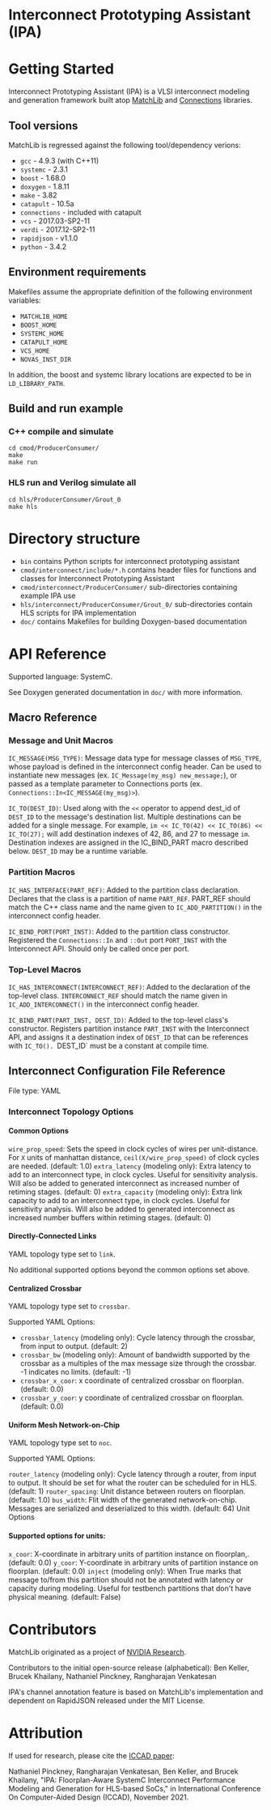 Interconnect Prototyping Assistant (IPA)
========

# Getting Started

Interconnect Prototyping Assistant (IPA) is a VLSI interconnect modeling and generation framework built atop [MatchLib](https://github.com/NVlabs/matchlib) and [Connections](https://github.com/hlslibs/matchlib_connections) libraries.

## Tool versions

MatchLib is regressed against the following tool/dependency verions:

* `gcc` - 4.9.3 (with C++11)
* `systemc` - 2.3.1
* `boost` - 1.68.0
* `doxygen` - 1.8.11
* `make` - 3.82
* `catapult` - 10.5a
* `connections` - included with catapult
* `vcs` - 2017.03-SP2-11
* `verdi` - 2017.12-SP2-11
* `rapidjson` - v1.1.0
* `python` - 3.4.2

## Environment requirements

Makefiles assume the appropriate definition of the following environment variables:

* `MATCHLIB_HOME`
* `BOOST_HOME`
* `SYSTEMC_HOME`
* `CATAPULT_HOME`
* `VCS_HOME`
* `NOVAS_INST_DIR`

In addition, the boost and systemc library locations are expected to be in `LD_LIBRARY_PATH`.

## Build and run example

### C++ compile and simulate
    cd cmod/ProducerConsumer/
    make
    make run 

### HLS run and Verilog simulate all
    cd hls/ProducerConsumer/Grout_0
    make hls

# Directory structure

* `bin` contains Python scripts for interconnect prototyping assistant
* `cmod/interconnect/include/*.h` contains header files for functions and classes for Interconnect Prototyping Assistant
* `cmod/interconnect/ProducerConsumer/` sub-directories containing example IPA use
* `hls/interconnect/ProducerConsumer/Grout_0/` sub-directories contain HLS scripts for IPA implementation
* `doc/` contains Makefiles for building Doxygen-based documentation

# API Reference

Supported language: SystemC.

See Doxygen generated documentation in `doc/` with more information.

## Macro Reference

### Message and Unit Macros

`IC_MESSAGE(MSG_TYPE)`: Message data type for message classes of `MSG_TYPE`, whose payload is defined in the interconnect config header. Can be used to instantiate new messages (ex. `IC_Message(my_msg) new_message;`), or passed as a template parameter to Connections ports (ex. `Connections::In<IC_MESSAGE(my_msg)>`).

`IC_TO(DEST_ID)`: Used along with the `<<` operator to append dest_id of `DEST_ID` to the message's destination list. Multiple destinations can be added for a single message. For example, `im << IC_TO(42) << IC_TO(86) << IC_TO(27);` will add destination indexes of 42, 86, and 27 to message `im`. Destination indexes are assigned in the IC_BIND_PART macro described below. `DEST_ID` may be a runtime variable.

### Partition Macros

`IC_HAS_INTERFACE(PART_REF)`: Added to the partition class declaration. Declares that the class is a partition of name `PART_REF`. PART_REF should match the C++ class name and the name given to `IC_ADD_PARTITION()` in the interconnect config header.

`IC_BIND_PORT(PORT_INST)`: Added to the partition class constructor. Registered the `Connections::In` and `::Out` port `PORT_INST` with the Interconnect API. Should only be called once per port.

### Top-Level Macros

`IC_HAS_INTERCONNECT(INTERCONNECT_REF)`: Added to the declaration of the top-level class. `INTERCONNECT_REF` should match the name given in `IC_ADD_INTERCONNECT()` in the interconnect config header.

`IC_BIND_PART(PART_INST, DEST_ID)`: Added to the top-level class's constructor. Registers partition instance `PART_INST` with the Interconnect API, and assigns it a destination index of `DEST_ID` that can be references with `IC_TO(). `DEST_ID` must be a constant at compile time. 

## Interconnect Configuration File Reference

File type: YAML

### Interconnect Topology Options

#### Common Options

`wire_prop_speed`: Sets the speed in clock cycles of wires per unit-distance. For `X` units of manhattan distance, `ceil(X/wire_prop_speed)` of clock cycles are needed.  (default: 1.0)
`extra_latency` (modeling only): Extra latency to add to an interconnect type, in clock cycles. Useful for sensitivity analysis. Will also be added to generated interconnect as increased number of retiming stages. (default: 0)
`extra_capacity` (modeling only):  Extra link capacity to add to an interconnect type, in clock cycles. Useful for sensitivity analysis. Will also be added to generated interconnect as increased number buffers within retiming stages. (default: 0)

#### Directly-Connected Links

YAML topology type set to `link`.

No additional supported options beyond the common options set above.

#### Centralized Crossbar

YAML topology type set to `crossbar`.

Supported YAML Options:

* `crossbar_latency` (modeling only): Cycle latency through the crossbar, from input to output.  (default: 2)
* `crossbar_bw` (modeling only): Amount of bandwidth supported by the crossbar as a multiples of the max message size through the crossbar. -1 indicates no limits.  (default: -1)
* `crossbar_x_coor`: x coordinate of centralized crossbar on floorplan.  (default: 0.0)
* `crossbar_y_coor`: y coordinate of centralized crossbar on floorplan.  (default: 0.0)

#### Uniform Mesh Network-on-Chip

YAML topology type set to `noc`.

Supported YAML Options:

`router_latency` (modeling only): Cycle latency through a router, from input to output. It should be set for what the router can be scheduled for in HLS.  (default: 1)
`router_spacing`: Unit distance between routers on floorplan.  (default: 1.0)
`bus_width`: Flit width of the generated network-on-chip. Messages are serialized and deserialized to this width. (default: 64)
Unit Options

#### Supported options for units:

`x_coor`: X-coordinate in arbitrary units of partition instance on floorplan,.  (default: 0.0)
`y_coor`: Y-coordinate in arbitrary units of partition instance on floorplan.  (default: 0.0)
`inject` (modeling only): When True marks that message to/from this partition should not be annotated with latency or capacity during modeling. Useful for testbench partitions that don't have physical meaning.  (default: False)

# Contributors

MatchLib originated as a project of [NVIDIA Research](https://research.nvidia.com).

Contributors to the initial open-source release (alphabetical): Ben Keller, Brucek Khailany, Nathaniel Pinckney, Rangharajan Venkatesan

IPA's channel annotation feature is based on MatchLib's implementation and dependent on RapidJSON released under the MIT License. 

# Attribution

If used for research, please cite the [ICCAD paper](https://d1qx31qr3h6wln.cloudfront.net/publications/IPA_ICCAD_2021_Manuscript.pdf):

Nathaniel Pinckney, Rangharajan Venkatesan, Ben Keller, and Brucek Khailany, "IPA: Floorplan-Aware SystemC Interconnect Performance Modeling and Generation for HLS-based SoCs," in International Conference On Computer-Aided Design (ICCAD), November 2021.

